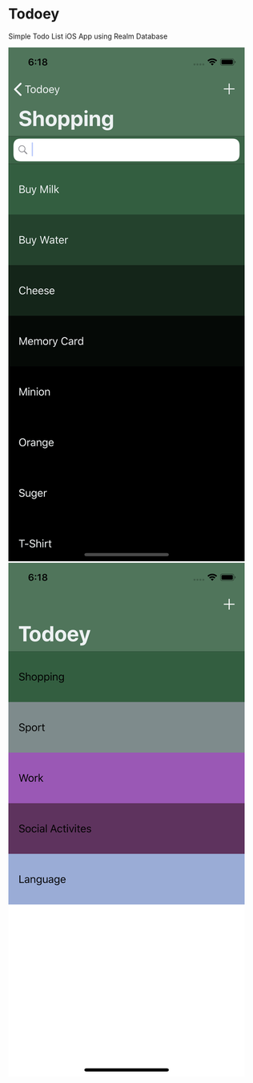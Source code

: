 # Todoey
Simple Todo List iOS App using Realm Database

![alt text](https://github.com/SherifKamalSalem/Todoey/blob/master/scs1.png)
![alt text](https://github.com/SherifKamalSalem/Todoey/blob/master/scs2.png)

